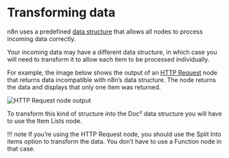 # Transforming data

n8n uses a predefined [data structure](/data/data-structure/) that allows all nodes to process incoming data correctly.

Your incoming data may have a different data structure, in which case you will need to transform it to allow each item to be processed individually.

For example, the image below shows the output of an [HTTP Request](/workflow/integrations/core-nodes/workflow-nodes-base.httpRequest/) node that returns data incompatible with n8n’s data structure. The node returns the data and displays that only one item was returned.

![HTTP Request node output](/_images/data/transforming-data/HTTPRequest_output.png)

To transform this kind of structure into the Doc² data structure you will have to use the Item Lists node.

!!! note
        If you’re using the HTTP Request node, you should use the Split Into items option to transform the data. You don’t have to use a Function node in that case.



